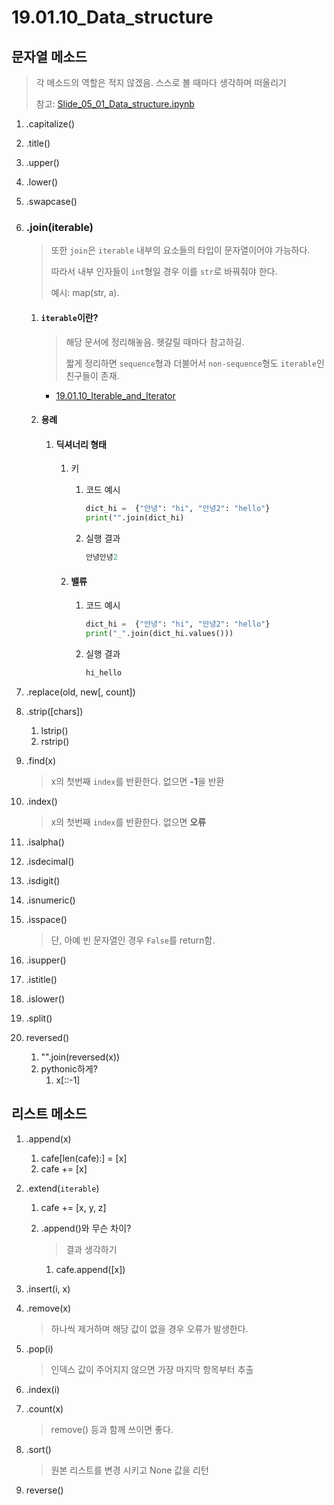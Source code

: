 # 19.01.10_Data_structure

## 문자열 메소드

> 각 메소드의 역할은 적지 않겠음. 스스로 볼 때마다 생각하며 떠올리기
>
> 참고: [Slide_05_01_Data_structure.ipynb](http://localhost:8888/notebooks/python/python101/slides/Slide_05_01_Data_structure.ipynb)

1. .capitalize()

2. .title()

3. .upper()

4. .lower()

5. .swapcase()

6. ### .join(iterable)

   > 또한 `join`은 `iterable` 내부의 요소들의 타입이 문자열이어야 가능하다.
   >
   > 따라서 내부 인자들이 `int`형일 경우 이를 `str`로 바꿔줘야 한다.
   >
   > 예시: map(str, a).

   1. #### `iterable`이란?

      > 해당 문서에 정리해놓음. 헷갈릴 때마다 참고하길.
      >
      > 짧게 정리하면 `sequence`형과 더불어서 `non-sequence`형도 `iterable`인 친구들이 존재.

      - [19.01.10_Iterable_and_Iterator](19.01.10_Iterable_and_Iterator.md)

   2. #### 용례

      1. #### 딕셔너리 형태

         1. 키

            1. 코드 예시

               ```python
               dict_hi =  {"안녕": "hi", "안녕2": "hello"}
               print("".join(dict_hi)
               ```

            2. 실행 결과

               ```python
               안녕안녕2
               ```

         2. #### 밸류

            1. 코드 예시

               ```python
               dict_hi =  {"안녕": "hi", "안녕2": "hello"}
               print("_".join(dict_hi.values()))
               ```

            2. 실행 결과

               ```python
               hi_hello
               ```

7. .replace(old, new[, count])

8. .strip([chars])

   1. lstrip()
   2. rstrip()

9. .find(x)

   > x의 첫번째 `index`를 반환한다. 없으면 **-1**을 반환

10. .index()

    > x의 첫번째 `index`를 반환한다. 없으면 **오류**

11. .isalpha()

12. .isdecimal()

13. .isdigit()

14. .isnumeric()

15. .isspace()

    > 단, 아예 빈 문자열인 경우 `False`를 return함.

16. .isupper()

17. .istitle()

18. .islower()

19. .split()

20. reversed()

    1. "".join(reversed(x))
    2. pythonic하게?
       1. x[::-1]

## 리스트 메소드

1. .append(x)

   1. cafe[len(cafe):] = [x]
   2. cafe += [x]

2. .extend(`iterable`)

   1. cafe += [x, y, z]

   2. .append()와 무슨 차이?

      > 결과 생각하기

      1. cafe.append([x])

3. .insert(i, x)

4. .remove(x)

   > 하나씩 제거하며 해당 값이 없을 경우 오류가 발생한다.

5. .pop(i)

   > 인덱스 값이 주어지지 않으면 가장 마지막 항목부터 추출

6. .index(i)

7. .count(x)

   > remove() 등과 함께 쓰이면 좋다.

8. .sort()

   > 원본 리스트를 변경 시키고 None 값을 리턴

9. reverse()